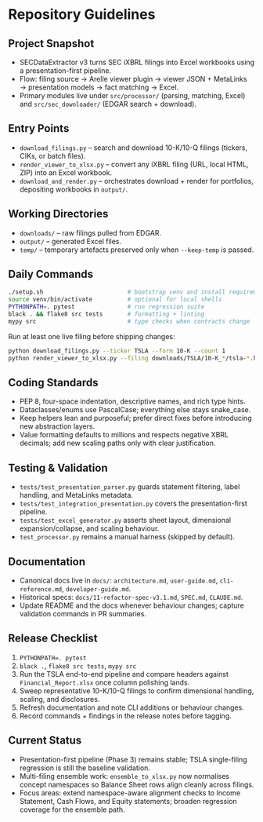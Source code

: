 # Repository Guidelines

## Project Snapshot
- SECDataExtractor v3 turns SEC iXBRL filings into Excel workbooks using a presentation-first pipeline.
- Flow: filing source → Arelle viewer plugin → viewer JSON + MetaLinks → presentation models → fact matching → Excel.
- Primary modules live under `src/processor/` (parsing, matching, Excel) and `src/sec_downloader/` (EDGAR search + download).

## Entry Points
- `download_filings.py` – search and download 10-K/10-Q filings (tickers, CIKs, or batch files).
- `render_viewer_to_xlsx.py` – convert any iXBRL filing (URL, local HTML, ZIP) into an Excel workbook.
- `download_and_render.py` – orchestrates download + render for portfolios, depositing workbooks in `output/`.

## Working Directories
- `downloads/` – raw filings pulled from EDGAR.
- `output/` – generated Excel files.
- `temp/` – temporary artefacts preserved only when `--keep-temp` is passed.

## Daily Commands
```bash
./setup.sh                        # bootstrap venv and install requirements
source venv/bin/activate          # optional for local shells
PYTHONPATH=. pytest               # run regression suite
black . && flake8 src tests       # formatting + linting
mypy src                          # type checks when contracts change
```
Run at least one live filing before shipping changes:
```bash
python download_filings.py --ticker TSLA --form 10-K --count 1
python render_viewer_to_xlsx.py --filing downloads/TSLA/10-K_*/tsla-*.htm --out output/tsla.xlsx
```

## Coding Standards
- PEP 8, four-space indentation, descriptive names, and rich type hints.
- Dataclasses/enums use PascalCase; everything else stays snake_case.
- Keep helpers lean and purposeful; prefer direct fixes before introducing new abstraction layers.
- Value formatting defaults to millions and respects negative XBRL decimals; add new scaling paths only with clear justification.

## Testing & Validation
- `tests/test_presentation_parser.py` guards statement filtering, label handling, and MetaLinks metadata.
- `tests/test_integration_presentation.py` covers the presentation-first pipeline.
- `tests/test_excel_generator.py` asserts sheet layout, dimensional expansion/collapse, and scaling behaviour.
- `test_processor.py` remains a manual harness (skipped by default).

## Documentation
- Canonical docs live in `docs/`: `architecture.md`, `user-guide.md`, `cli-reference.md`, `developer-guide.md`.
- Historical specs: `docs/11-refactor-spec-v3.1.md`, `SPEC.md`, `CLAUDE.md`.
- Update README and the docs whenever behaviour changes; capture validation commands in PR summaries.

## Release Checklist
1. `PYTHONPATH=. pytest`
2. `black .`, `flake8 src tests`, `mypy src`
3. Run the TSLA end-to-end pipeline and compare headers against `Financial_Report.xlsx` once column polishing lands.
4. Sweep representative 10-K/10-Q filings to confirm dimensional handling, scaling, and disclosures.
5. Refresh documentation and note CLI additions or behaviour changes.
6. Record commands + findings in the release notes before tagging.

## Current Status
- Presentation-first pipeline (Phase 3) remains stable; TSLA single-filing regression is still the baseline validation.
- Multi-filing ensemble work: `ensemble_to_xlsx.py` now normalises concept namespaces so Balance Sheet rows align cleanly across filings.
- Focus areas: extend namespace-aware alignment checks to Income Statement, Cash Flows, and Equity statements; broaden regression coverage for the ensemble path.
